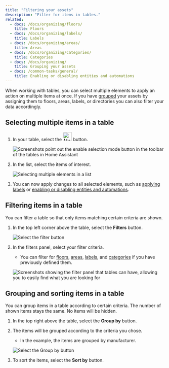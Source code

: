 ```yaml
---
title: "Filtering your assets"
description: "Filter for items in tables."
related:
  - docs: /docs/organizing/floors/
    title: Floors
  - docs: /docs/organizing/labels/
    title: Labels
  - docs: /docs/organizing/areas/
    title: Areas
  - docs: /docs/organizing/categories/
    title: Categories
  - docs: /docs/organizing/
    title: Grouping your assets
  - docs: /common-tasks/general/
    title: Enabling or disabling entities and automations
---
```


When working with tables, you can select multiple elements to apply an action on multiple items at once. If you have [grouped](/docs/organizing/) your assets by assigning them to floors, areas, labels, or directories you can also filter your data accordingly.

## Selecting multiple items in a table

1. In your table, select the <img height="28px" src="/images/organizing/multiselect_icon.png" alt="Multiselect icon"/> button.

   ![Screenshots point out the enable selection mode button in the toolbar of the tables in Home Assistant](/images/blog/2024-04/enable-selection-mode.png)

2. In the list, select the items of interest.

   ![Selecting multiple elements in a list](/images/organizing/multiselect_01.png)

3. You can now apply changes to all selected elements, such as [applying labels](/docs/organzing/labels/) or [enabling or disabling entities and automations](/common-tasks/general/).

## Filtering items in a table

You can filter a table so that only items matching certain criteria are shown.

1. In the top left corner above the table, select the **Filters** button.

    ![Select the filter button](/images/organizing/filters_01.png)

2. In the filters panel, select your filter criteria.
   - You can filter for [floors](/docs/organizing/floors/), [areas](/docs/organizing/areas/), [labels](/docs/organizing/labels/), and [categories](/docs/organizing/categories/) if you have previously defined them.

    ![Screenshots showing the filter panel that tables can have, allowing you to easily find what you are looking for](/images/organizing/filter-panel.png)

## Grouping and sorting items in a table

You can group items in a table according to certain criteria. The number of shown items stays the same. No items will be hidden.

1. In the top right above the table, select the **Group by** button.
2. The items will be grouped according to the criteria you chose.
   - In the example, the items are grouped by manufacturer.

    ![Select the Group by button](/images/organizing/table_group_01.png)

3. To sort the items, select the **Sort by** button.

